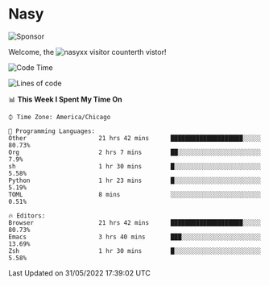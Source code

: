 # Nasy

<!--
<p align="center">
<img height="200" src="https://github-readme-stats.vercel.app/api?username=nasyxx&count_private=true&show_icons=true&theme=dracula&include_all_commits=true"/>
<img height="200" src="https://github-readme-stats.vercel.app/api/top-langs/?username=nasyxx&theme=dracula&hide=html,jupyter+notebook&count_private=true&show_icons=true"/>
</p>

  
----------------
-->

![Sponsor](https://img.shields.io/static/v1.svg?label=Sponsor&message=%E2%9D%A4&logo=GitHub&style=flat&color=pink)
 
Welcome, the ![nasyxx visitor counter](https://count.getloli.com/get/@nasyxx?theme=rule34)th vistor!
 
<!--START_SECTION:waka-->
![Code Time](http://img.shields.io/badge/Code%20Time-2%2C442%20hrs%2035%20mins-blue)

![Lines of code](https://img.shields.io/badge/From%20Hello%20World%20I%27ve%20Written-5%20Million%20lines%20of%20code-blue)

📊 **This Week I Spent My Time On** 

```text
⌚︎ Time Zone: America/Chicago

💬 Programming Languages: 
Other                    21 hrs 42 mins      ████████████████████░░░░░   80.73% 
Org                      2 hrs 7 mins        ██░░░░░░░░░░░░░░░░░░░░░░░   7.9% 
sh                       1 hr 30 mins        █░░░░░░░░░░░░░░░░░░░░░░░░   5.58% 
Python                   1 hr 23 mins        █░░░░░░░░░░░░░░░░░░░░░░░░   5.19% 
TOML                     8 mins              ░░░░░░░░░░░░░░░░░░░░░░░░░   0.51%

🔥 Editors: 
Browser                  21 hrs 42 mins      ████████████████████░░░░░   80.73% 
Emacs                    3 hrs 40 mins       ███░░░░░░░░░░░░░░░░░░░░░░   13.69% 
Zsh                      1 hr 30 mins        █░░░░░░░░░░░░░░░░░░░░░░░░   5.58%

```


 Last Updated on 31/05/2022 17:39:02 UTC
<!--END_SECTION:waka-->

<!-- ![visitors](https://visitor-badge.laobi.icu/badge?page_id=nasyxx.nasyxx) -->
